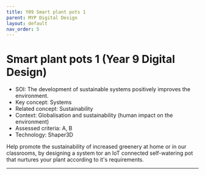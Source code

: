 ```yaml
---
title: Y09 Smart plant pots 1
parent: MYP Digital Design
layout: default
nav_order: 5
---
```


# Smart plant pots 1 (Year 9 Digital Design)

* SOI: The development of sustainable systems positively improves the environment.
* Key concept: Systems
* Related concept: Sustainability
* Context: Globalisation and sustainability (human impact on the environment)
* Assessed criteria: A, B
* Technology: Shaper3D

Help promote the sustainability of increased greenery at home or in our classrooms, by designing a system tor an IoT connected self-watering pot that nurtures your plant according to it's requirements. 

---


